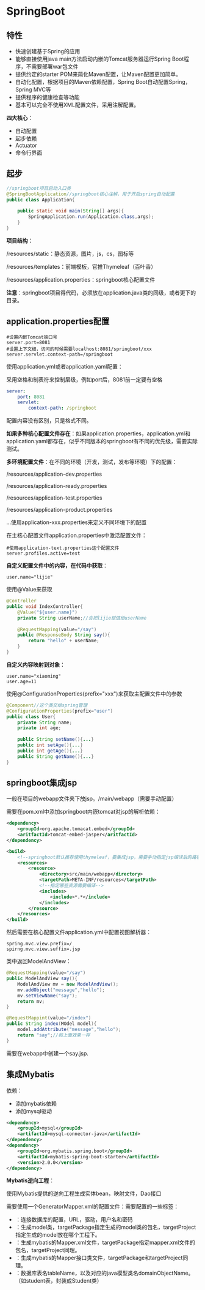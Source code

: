 # SpringBoot

## 特性

- 快速创建基于Spring的应用
- 能够直接使用java main方法启动内嵌的Tomcat服务器运行Spring Boot程序，不需要部署war包文件
- 提供约定的starter POM来简化Maven配置，让Maven配置更加简单。
- 自动化配置，根据项目的Maven依赖配置，Spring Boot自动配置Spring，Spring MVC等
- 提供程序的健康检查等功能
- 基本可以完全不使用XML配置文件，采用注解配置。

**四大核心**：

- 自动配置
- 起步依赖
- Actuator
- 命令行界面

##  起步

```java
//springboot项目启动入口类
@SpringBootApplication//springboot核心注解，用于开启spring自动配置
public class Application{
    
    public static void main(String[] args){
		SpringApplication.run(Application.class,args);
    }
}
```

**项目结构：**

/resources/static：静态资源，图片，js，cs，图标等

/resources/templates：前端模板，官推Thymeleaf（百叶香）

/resources/application.properties：springboot核心配置文件

**注意**：springboot项目得代码，必须放在application.java类的同级，或者更下的目录。

## application.properties配置

```properties
#设置内嵌Tomcat端口号
server.port=8081
#设置上下文根，访问的时候需要localhost:8081/springboot/xxx
server.servlet.context-path=/springboot
```

使用application.yml或者application.yaml配置：

采用空格和制表符来控制层级，例如port后，8081前一定要有空格

```yml
server:
	port: 8081
  	servlet: 
  		context-path: /springboot
```

配置内容没有区别，只是格式不同。

**如果多种核心配置文件存在**：如果application.properties，application.yml和application.yaml都存在，似乎不同版本的springboot有不同的优先级，需要实际测试。

**多环境配置文件**：在不同的环境（开发，测试，发布等环境）下的配置：

/resources/application-dev.properties

/resources/application-ready.properties

/resources/application-test.properties

/resources/application-product.properties

...使用application-xxx.properties来定义不同环境下的配置

在主核心配置文件application.properties中激活配置文件：

```properties
#使用application-text.properties这个配置文件
server.profiles.active=test
```

**自定义配置文件中的内容，在代码中获取**：

```properties
user.name="lijie"
```

使用@Value来获取

```java
@Controller
public void IndexController{
    @Value("${user.name}")
    private String userName;//会把lijie赋值给userName
    
    @RequestMapping(value="/say")
    public @ResponseBody String say(){
        return "hello" + userName;
    }
}
```

**自定义内容映射到对象**：

```properties
user.name="xiaoming"
user.age=11
```

使用@ConfigurationProperties(prefix="xxx")来获取主配置文件中的参数

```java
@Component//这个类交给spring管理
@ConfigurationProperties(prefix="user")
public class User{
    private String name;
    private int age;
    
    public String setName(){...}
    public int setAge(){...}
    public int getAge(){...}
    public String getName(){...}
}
```

## springboot集成jsp

一般在项目的webapp文件夹下放jsp。/main/webapp（需要手动配置）

需要在pom.xml中添加springboot内嵌tomcat对jsp的解析依赖：

```xml
<dependency>
	<groupId>org.apache.tomacat.embed</groupId>
    <aritfactId>tomcat-embed-jasper</aritfactId>
</dependency>

<build>
	<!--springboot默认推荐使用thymeleaf，要集成jsp，需要手动指定jsp编译后的路径，是springboot规定好的位置:META-INF/resources-->
    <resources>
    	<resource>
        	<directory>src/main/webapp</directory>
            <targetPath>META-INF/resources</targetPath>
            <!--指定哪些资源需要编译-->
            <includes>
            	<include>*.*</include>
            </includes>
        </resource>
    </resources>
</build>
```

然后需要在核心配置文件application.yml中配置视图解析器：

```properties
spring.mvc.view.prefix=/
spirng.mvc.view.suffix=.jsp
```

类中返回ModelAndView：

```java
@RequestMapping(value="/say")
public ModelAndView say(){
    ModelAndView mv = new ModelAndView();
    mv.addObject("message","hello");
    mv.setViewName("say");
    return mv;
}

@RequestMappint(value="/index")
public String index(MOdel model){
    model.addAttribute("message","hello");
    return "say";//和上面效果一样
}
```

需要在webapp中创建一个say.jsp.

## 集成Mybatis

依赖：

- 添加mybatis依赖
- 添加mysql驱动

```xml
<dependency>
	<groupId>mysql</groupId>
    <artifactId>mysql-connector-java</artifactId>
</dependency>
<dependency>
	<groupId>org.mybatis.spring.boot</groupId>
    <artifactId>mybatis-spring-boot-starter</artifactId>
    <version>2.0.0</version>
</dependency>
```

**Mybatis逆向工程**：

使用Mybatis提供的逆向工程生成实体bean，映射文件，Dao接口

需要使用一个GeneratorMapper.xml的配置文件：需要配置的一些标签：

- <jdbcConnection>：连接数据库的配置，URL，驱动，用户名和密码
- <javaModelGenerator>：生成model类，targetPackage指定生成的model类的包名，targetProject指定生成的model放在哪个工程下。
- <sqlMapGenerator>：生成mybatis的Mapper.xml文件，targetPackage指定mapper.xml文件的包名，targetProject同理。
- <javaClientGenerator>：生成mybatis的Mapper接口类文件，targetPackage和targetProject同理。
- <table>：数据库表名tableName，以及对应的java模型类名domainObjectName。（如student表，封装成Student类）
